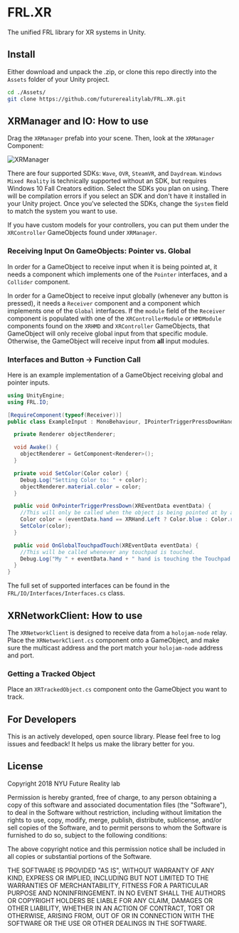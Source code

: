 # FRL.XR
The unified FRL library for XR systems in Unity.

## Install
Either download and unpack the .zip, or clone this repo directly into the `Assets` folder of your Unity project.
```bash
cd ./Assets/
git clone https://github.com/futurerealitylab/FRL.XR.git
```

## XRManager and IO: How to use
Drag the `XRManager` prefab into your scene. Then, look at the `XRManager` Component:

![XRManager](https://github.com/futurerealitylab/FRL.XR/blob/master/Documentation/XRManager.PNG)

There are four supported SDKs: `Wave`, `OVR`, `SteamVR`, and `Daydream`. `Windows Mixed Reality` is technically supported without an SDK, but requires Windows 10 Fall Creators edition. Select the SDKs you plan on using. There will be compilation errors if you select an SDK and don't have it installed in your Unity project. Once you've selected the SDKs, change the `System` field to match the system you want to use.

If you have custom models for your controllers, you can put them under the `XRController` GameObjects found under `XRManager`.

### Receiving Input On GameObjects: Pointer vs. Global

In order for a GameObject to receive input when it is being pointed at, it needs a component which implements one of the `Pointer` interfaces, and a `Collider` component. 

In order for a GameObject to receive input globally (whenever any button is pressed), it needs a `Receiver` component and a component which implements one of the `Global` interfaces. If the `module` field of the `Receiver` component is populated with one of the `XRControllerModule` or `HMDModule` components found on the `XRHMD` and `XRController` GameObjects, that GameObject will only receive global input from that specific module. Otherwise, the GameObject will receive input from __all__ input modules.

### Interfaces and Button -> Function Call

Here is an example implementation of a GameObject receiving global and pointer inputs.

```csharp
using UnityEngine;
using FRL.IO;

[RequireComponent(typeof(Receiver))]
public class ExampleInput : MonoBehaviour, IPointerTriggerPressDownHandler, IGlobalTouchpadTouchHandler {

  private Renderer objectRenderer;

  void Awake() {
    objectRenderer = GetComponent<Renderer>();
  }

  private void SetColor(Color color) {
    Debug.Log("Setting Color to: " + color);
    objectRenderer.material.color = color;
  }

  public void OnPointerTriggerPressDown(XREventData eventData) {
    //This will only be called when the object is being pointed at by a controller.
    Color color = (eventData.hand == XRHand.Left ? Color.blue : Color.red);
    SetColor(color);
  }

  public void OnGlobalTouchpadTouch(XREventData eventData) {
    //This will be called whenever any touchpad is touched.
    Debug.Log("My " + eventData.hand + " hand is touching the Touchpad!");
  }
}
```

The full set of supported interfaces can be found in the `FRL/IO/Interfaces/Interfaces.cs` class.

## XRNetworkClient: How to use

The `XRNetworkClient` is designed to receive data from a `holojam-node` relay. Place the `XRNetworkClient.cs` component onto a GameObject, and make sure the multicast address and the port match your `holojam-node` address and port.

### Getting a Tracked Object

Place an `XRTrackedObject.cs` component onto the GameObject you want to track. 



## For Developers

This is an actively developed, open source library. Please feel free to log issues and feedback! It helps us make the library better for you.

## License

Copyright 2018 NYU Future Reality lab

Permission is hereby granted, free of charge, to any person obtaining a copy of this software and associated documentation files (the "Software"), to deal in the Software without restriction, including without limitation the rights to use, copy, modify, merge, publish, distribute, sublicense, and/or sell copies of the Software, and to permit persons to whom the Software is furnished to do so, subject to the following conditions:

The above copyright notice and this permission notice shall be included in all copies or substantial portions of the Software.

THE SOFTWARE IS PROVIDED "AS IS", WITHOUT WARRANTY OF ANY KIND, EXPRESS OR IMPLIED, INCLUDING BUT NOT LIMITED TO THE WARRANTIES OF MERCHANTABILITY, FITNESS FOR A PARTICULAR PURPOSE AND NONINFRINGEMENT. IN NO EVENT SHALL THE AUTHORS OR COPYRIGHT HOLDERS BE LIABLE FOR ANY CLAIM, DAMAGES OR OTHER LIABILITY, WHETHER IN AN ACTION OF CONTRACT, TORT OR OTHERWISE, ARISING FROM, OUT OF OR IN CONNECTION WITH THE SOFTWARE OR THE USE OR OTHER DEALINGS IN THE SOFTWARE.
